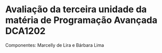 # Avaliação da terceira unidade da matéria de Programação Avançada DCA1202

Componentes: Marcelly de Lira e Bárbara Lima
